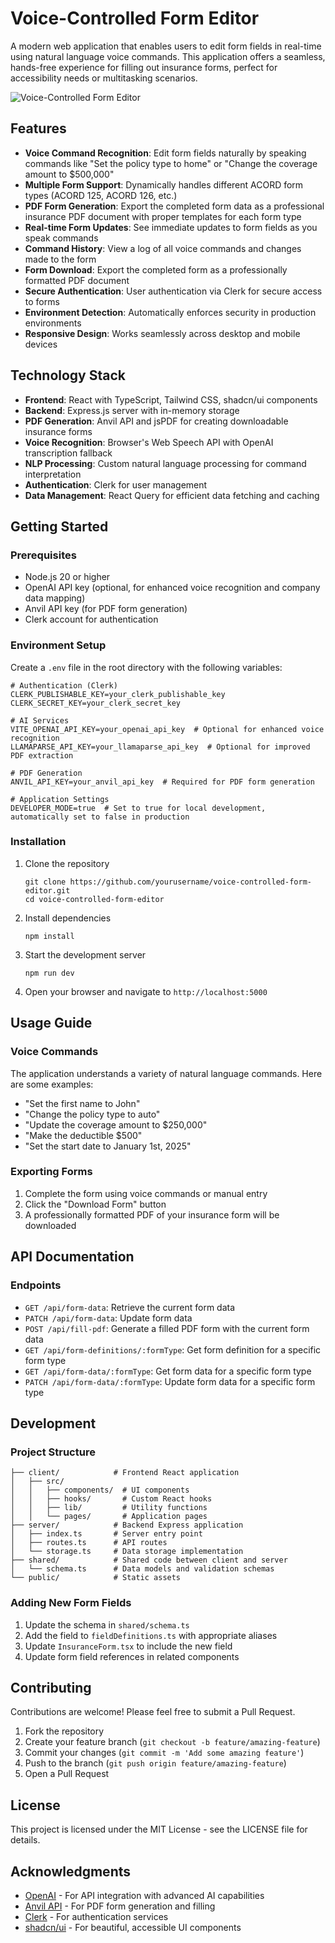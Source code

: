 # Voice-Controlled Form Editor

A modern web application that enables users to edit form fields in real-time using natural language voice commands. This application offers a seamless, hands-free experience for filling out insurance forms, perfect for accessibility needs or multitasking scenarios.

![Voice-Controlled Form Editor](https://placeholder-for-screenshot.png)

## Features

- **Voice Command Recognition**: Edit form fields naturally by speaking commands like "Set the policy type to home" or "Change the coverage amount to $500,000"
- **Multiple Form Support**: Dynamically handles different ACORD form types (ACORD 125, ACORD 126, etc.)
- **PDF Form Generation**: Export the completed form data as a professional insurance PDF document with proper templates for each form type
- **Real-time Form Updates**: See immediate updates to form fields as you speak commands
- **Command History**: View a log of all voice commands and changes made to the form
- **Form Download**: Export the completed form as a professionally formatted PDF document
- **Secure Authentication**: User authentication via Clerk for secure access to forms
- **Environment Detection**: Automatically enforces security in production environments
- **Responsive Design**: Works seamlessly across desktop and mobile devices

## Technology Stack

- **Frontend**: React with TypeScript, Tailwind CSS, shadcn/ui components
- **Backend**: Express.js server with in-memory storage
- **PDF Generation**: Anvil API and jsPDF for creating downloadable insurance forms
- **Voice Recognition**: Browser's Web Speech API with OpenAI transcription fallback
- **NLP Processing**: Custom natural language processing for command interpretation
- **Authentication**: Clerk for user management
- **Data Management**: React Query for efficient data fetching and caching


## Getting Started

### Prerequisites

- Node.js 20 or higher
- OpenAI API key (optional, for enhanced voice recognition and company data mapping)
- Anvil API key (for PDF form generation)
- Clerk account for authentication

### Environment Setup

Create a `.env` file in the root directory with the following variables:

```
# Authentication (Clerk)
CLERK_PUBLISHABLE_KEY=your_clerk_publishable_key
CLERK_SECRET_KEY=your_clerk_secret_key

# AI Services
VITE_OPENAI_API_KEY=your_openai_api_key  # Optional for enhanced voice recognition
LLAMAPARSE_API_KEY=your_llamaparse_api_key  # Optional for improved PDF extraction

# PDF Generation
ANVIL_API_KEY=your_anvil_api_key  # Required for PDF form generation

# Application Settings
DEVELOPER_MODE=true  # Set to true for local development, automatically set to false in production
```

### Installation

1. Clone the repository
   ```
   git clone https://github.com/yourusername/voice-controlled-form-editor.git
   cd voice-controlled-form-editor
   ```

2. Install dependencies
   ```
   npm install
   ```

3. Start the development server
   ```
   npm run dev
   ```

4. Open your browser and navigate to `http://localhost:5000`

## Usage Guide

### Voice Commands

The application understands a variety of natural language commands. Here are some examples:

- "Set the first name to John"
- "Change the policy type to auto"
- "Update the coverage amount to $250,000"
- "Make the deductible $500"
- "Set the start date to January 1st, 2025"



### Exporting Forms

1. Complete the form using voice commands or manual entry
2. Click the "Download Form" button
3. A professionally formatted PDF of your insurance form will be downloaded

## API Documentation

### Endpoints

- `GET /api/form-data`: Retrieve the current form data
- `PATCH /api/form-data`: Update form data
- `POST /api/fill-pdf`: Generate a filled PDF form with the current form data
- `GET /api/form-definitions/:formType`: Get form definition for a specific form type
- `GET /api/form-data/:formType`: Get form data for a specific form type
- `PATCH /api/form-data/:formType`: Update form data for a specific form type

## Development

### Project Structure

```
├── client/            # Frontend React application
│   ├── src/
│   │   ├── components/  # UI components
│   │   ├── hooks/       # Custom React hooks
│   │   ├── lib/         # Utility functions
│   │   └── pages/       # Application pages
├── server/            # Backend Express application
│   ├── index.ts       # Server entry point
│   ├── routes.ts      # API routes
│   └── storage.ts     # Data storage implementation
├── shared/            # Shared code between client and server
│   └── schema.ts      # Data models and validation schemas
└── public/            # Static assets
```

### Adding New Form Fields

1. Update the schema in `shared/schema.ts`
2. Add the field to `fieldDefinitions.ts` with appropriate aliases
3. Update `InsuranceForm.tsx` to include the new field
4. Update form field references in related components

## Contributing

Contributions are welcome! Please feel free to submit a Pull Request.

1. Fork the repository
2. Create your feature branch (`git checkout -b feature/amazing-feature`)
3. Commit your changes (`git commit -m 'Add some amazing feature'`)
4. Push to the branch (`git push origin feature/amazing-feature`)
5. Open a Pull Request

## License

This project is licensed under the MIT License - see the LICENSE file for details.

## Acknowledgments

- [OpenAI](https://openai.com/) - For API integration with advanced AI capabilities
- [Anvil API](https://www.useanvil.com/) - For PDF form generation and filling
- [Clerk](https://clerk.dev/) - For authentication services
- [shadcn/ui](https://ui.shadcn.com/) - For beautiful, accessible UI components